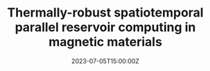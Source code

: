 ---
title: Thermally-robust spatiotemporal parallel reservoir computing in magnetic materials

event: International Conference on Strongly Correlated Electron Systems 2023 (SCES2023)
event_url: https://meetings.aps.org/Meeting/MAR23/Session/K54.9

location: Las Vegas
summary: >-
  Selected for the Best Poster Award
  Poster presentation / International conference

# Talk start and end times.
#   End time can optionally be hidden by prefixing the line with `#`.
date: '2023-07-05T15:00:00Z'
all_day: true


authors: [Kaito Kobayashi and Yukitoshi Motome]
tags: [Recent, Poster, International]

# Is this a featured talk? (true/false)
featured: false

---